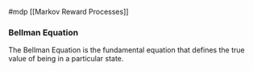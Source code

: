 #mdp 
[[Markov Reward Processes]]

### Bellman Equation

The Bellman Equation is the fundamental equation that defines the true value of being in a particular state.